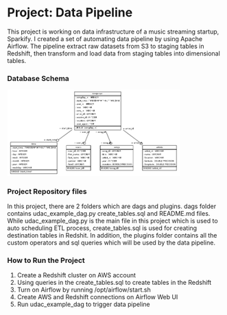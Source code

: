 # Project: Data Pipeline
This project is working on data infrastructure of a music streaming startup, Sparkify. I created  a set of automating data pipeline by using Apache Airflow. The pipeline extract raw datasets from S3 to staging tables in Redshift, then transform and load data from staging tables into dimensional tables. 

### Database Schema

<img src="./erd.png" width="80%"/>

### Project Repository files
In this project, there are 2 folders which are dags and plugins. dags folder contains udac_example_dag.py create_tables.sql and README.md files. While udac_example_dag.py is the main file in this project which is used to auto scheduling ETL process, create_tables.sql is used for creating destination tables in Redshit. In addition, the plugins folder contains all the custom operators and sql queries which will be used by the data pipeline.

### How to Run the Project
1. Create a Redshift cluster on AWS account
2. Using queries in the create_tables.sql to create tables in the Redshift
3. Turn on Airflow by running /opt/airflow/start.sh
4. Create AWS and Redshift connections on Airflow Web UI
5. Run udac_example_dag to trigger data pipeline

